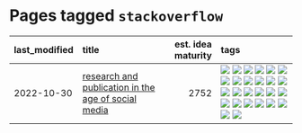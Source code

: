 # Pages tagged `stackoverflow`

|last_modified|title|est. idea maturity|tags
|:---|:---|---:|:---|
|2022-10-30|[research and publication in the age of social media](../research-and-social.md)|2752|[![](https://img.shields.io/badge/tag-arxiv-dce8fa)](../tags/arxiv.md) [![](https://img.shields.io/badge/tag-citation-82f36e)](../tags/citation.md) [![](https://img.shields.io/badge/tag-corrections-ac8815)](../tags/corrections.md) [![](https://img.shields.io/badge/tag-credit-161a53)](../tags/credit.md) [![](https://img.shields.io/badge/tag-curation-b3194)](../tags/curation.md) [![](https://img.shields.io/badge/tag-discoverability-34720)](../tags/discoverability.md) [![](https://img.shields.io/badge/tag-discussion-2c91b4)](../tags/discussion.md) [![](https://img.shields.io/badge/tag-feed-db71cb)](../tags/feed.md) [![](https://img.shields.io/badge/tag-git-71e862)](../tags/git.md) [![](https://img.shields.io/badge/tag-git-71e862)](../tags/git.md) [![](https://img.shields.io/badge/tag-historyofscience-ad342b)](../tags/historyofscience.md) [![](https://img.shields.io/badge/tag-mastodon-a3a5e9)](../tags/mastodon.md) [![](https://img.shields.io/badge/tag-openreview-a682e)](../tags/openreview.md) [![](https://img.shields.io/badge/tag-paperswithcode-1661bc)](../tags/paperswithcode.md) [![](https://img.shields.io/badge/tag-platform-296bb1)](../tags/platform.md) [![](https://img.shields.io/badge/tag-publication-e9b626)](../tags/publication.md) [![](https://img.shields.io/badge/tag-reproducibility-606780)](../tags/reproducibility.md) [![](https://img.shields.io/badge/tag-research-9a9fc4)](../tags/research.md) [![](https://img.shields.io/badge/tag-retractions-82f6b0)](../tags/retractions.md) [![](https://img.shields.io/badge/tag-search-7a169c)](../tags/search.md) [![](https://img.shields.io/badge/tag-socialmedia-254eb)](../tags/socialmedia.md) [![](https://img.shields.io/badge/tag-stackoverflow-fde018)](../tags/stackoverflow.md) [![](https://img.shields.io/badge/tag-subscription-d3fceb)](../tags/subscription.md) [![](https://img.shields.io/badge/tag-transparency-e13c2b)](../tags/transparency.md) [![](https://img.shields.io/badge/tag-twitter-297b32)](../tags/twitter.md) [![](https://img.shields.io/badge/tag-validation-4ed36d)](../tags/validation.md)|